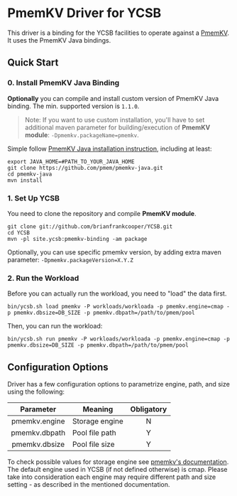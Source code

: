 <!--
Copyright (c) 2015 - 2021 YCSB contributors. All rights reserved.

Licensed under the Apache License, Version 2.0 (the "License"); you
may not use this file except in compliance with the License. You
may obtain a copy of the License at

http://www.apache.org/licenses/LICENSE-2.0

Unless required by applicable law or agreed to in writing, software
distributed under the License is distributed on an "AS IS" BASIS,
WITHOUT WARRANTIES OR CONDITIONS OF ANY KIND, either express or
implied. See the License for the specific language governing
permissions and limitations under the License. See accompanying
LICENSE file.
-->

# PmemKV Driver for YCSB
This driver is a binding for the YCSB facilities to operate against a [PmemKV](https://github.com/pmem/pmemkv).
It uses the PmemKV Java bindings.

## Quick Start

### 0. Install PmemKV Java Binding
**Optionally** you can compile and install custom version of PmemKV Java binding.
The min. supported version is `1.1.0`.

>Note: If you want to use custom installation, you'll have to set additional
>maven parameter for building/execution of **PmemKV module**: `-Dpmemkv.packageName=pmemkv`.

Simple follow [PmemKV Java installation instruction](https://github.com/pmem/pmemkv-java#installation),
including at least:

    export JAVA_HOME=#PATH_TO_YOUR_JAVA_HOME
    git clone https://github.com/pmem/pmemkv-java.git
    cd pmemkv-java
    mvn install

### 1. Set Up YCSB
You need to clone the repository and compile **PmemKV module**.

    git clone git://github.com/brianfrankcooper/YCSB.git
    cd YCSB
    mvn -pl site.ycsb:pmemkv-binding -am package

Optionally, you can use specific pmemkv version, by adding extra maven parameter: `-Dpmemkv.packageVersion=X.Y.Z`

### 2. Run the Workload
Before you can actually run the workload, you need to "load" the data first.

    bin/ycsb.sh load pmemkv -P workloads/workloada -p pmemkv.engine=cmap -p pmemkv.dbsize=DB_SIZE -p pmemkv.dbpath=/path/to/pmem/pool

Then, you can run the workload:

    bin/ycsb.sh run pmemkv -P workloads/workloada -p pmemkv.engine=cmap -p pmemkv.dbsize=DB_SIZE -p pmemkv.dbpath=/path/to/pmem/pool

## Configuration Options
Driver has a few configuration options to parametrize engine, path, and size using the following:

| Parameter     | Meaning        | Obligatory |
| :-----------: | -------------- | :--------: |
| pmemkv.engine | Storage engine | N          |
| pmemkv.dbpath | Pool file path | Y          |
| pmemkv.dbsize | Pool file size | Y          |

To check possible values for storage engine see
[pmemkv's documentation](https://github.com/pmem/pmemkv#storage-engines).
The default engine used in YCSB (if not defined otherwise) is cmap.
Please take into consideration each engine may require different path and size
setting - as described in the mentioned documentation.
